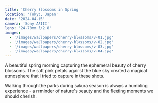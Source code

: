 ```yaml
---
title: 'Cherry Blossoms in Spring'
location: 'Tokyo, Japan'
date: '2024-04-15'
camera: 'Sony A7III'
lens: '24-70mm f/2.8'
images:
  - '/images/wallpapers/cherry-blossoms/v-01.jpg'
  - '/images/wallpapers/cherry-blossoms/v-02.jpg'
  - '/images/wallpapers/cherry-blossoms/v-03.jpg'
  - '/images/wallpapers/cherry-blossoms/v-04.jpg'
---
```


A beautiful spring morning capturing the ephemeral beauty of cherry blossoms. The soft pink petals against the blue sky created a magical atmosphere that I tried to capture in these shots.

Walking through the parks during sakura season is always a humbling experience - a reminder of nature's beauty and the fleeting moments we should cherish.
